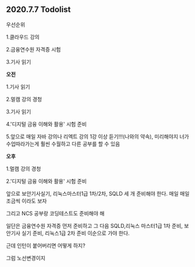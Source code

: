 ## 2020.7.7 Todolist



우선순위

1.클라우드 강의

2.금융연수원 자격증 시험

3.기사 읽기



**오전**

1.기사 읽기

2.멀캠 강의 경청

3.기사 읽기

4.'디지털 금융 이해와 활용' 시험 준비

5.앞으로 매일 자바 강의나 리엑트 강의 1강 이상 듣기!!!(나와의 약속), 미리해야지 너가 수업따라가는게 훨씬 수월하고 다른 공부를 할 수 있음



**오후**

1.멀캠 강의 경청

2.'디지털 금융 이해와 활용' 시험 준비







앞으로 보안기사실기, 리눅스마스터1급 1차/2차, SQLD 세 개 준비해야 한다.  매일 매일 조금씩 이라도 보자

그리고 NCS 공부랑 코딩테스트도 준비해야 해



일단은 금융연수원 자격증 먼저 준비하고 그 다음 SQLD,리눅스 마스터1급 1차 준비, 보안기사 실기 준비, 리눅스1급 2차 준비 이순으로 가야 한다.



근데 인턴이 붙어버리면 어떻게 하지?

그럼 노선변경이지

